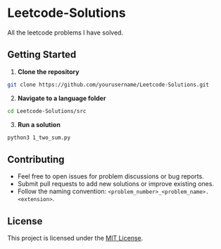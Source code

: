 # Leetcode-Solutions
All the leetcode problems I have solved.

## Getting Started

1. **Clone the repository**

```bash
git clone https://github.com/yourusername/Leetcode-Solutions.git
```

2. **Navigate to a language folder**

```bash
cd Leetcode-Solutions/src
```

3. **Run a solution**

```bash
python3 1_two_sum.py
```

## Contributing

- Feel free to open issues for problem discussions or bug reports.
- Submit pull requests to add new solutions or improve existing ones.
- Follow the naming convention: `<problem_number>_<problem_name>.<extension>`.

## License
This project is licensed under the [MIT License](LICENSE).
